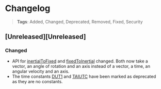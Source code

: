 
# Changelog

> **Tags**:
> Added, Changed, Deprecated, Removed, Fixed, Security

## [Unreleased][Unreleased]

### Changed
- API for [inertialToFixed](src/transformations/inertialToFixed.js#L4) and [fixedToInertial](src/transformations/inertialToFixed.js#L8) changed. Both now take a vector, an angle of rotation and an axis instead of a vector, a time, an angular velocity and an axis.
- The time constants [DUT1](src/constants/time.js#L17) and [TAIUTC](src/constants/time.js#L22) have been marked as deprecated as they are no constants.
